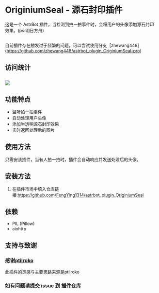# OriginiumSeal - 源石封印插件

这是一个 AstrBot 插件，当检测到拍一拍事件时，会将用户的头像添加源石封印效果。(ps:明日方舟)

##

目前插件存在触发过于频繁的问题，可以尝试使用分支［zhewang448］(https://github.com/zhewang448/astrbot_plugin_OriginiumSeal-pro)

## 访问统计

## <a href="https://count.getloli.com/"><img src="https://count.getloli.com/get/@:astrbot_plugin_OriginiumSeal?theme=rule34"></a>

## 功能特点

- 监听拍一拍事件
- 自动处理用户头像
- 添加半透明源石封印效果
- 实时返回处理后的图片

## 使用方法

只需安装插件，当有人拍一拍时，插件会自动响应并发送处理后的头像。

## 安装方法

1. 在插件市场中填入仓库链接:https://github.com/FengYing1314/astrbot_plugin_OriginiumSeal

## 依赖

- PIL (Pillow)
- aiohttp


## 支持与致谢

### 感谢[ptilroko](https://github.com/ptilroko)
此插件的灵感与主要思路来源是ptilroko


### 如有问题请提交 issue 到 [插件仓库](https://github.com/FengYing1314/astrbot_plugin_OriginiumSeal)

